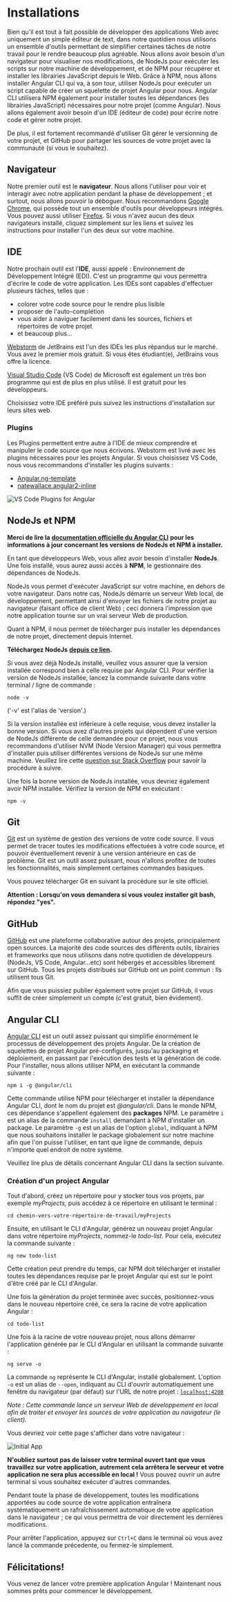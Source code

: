 # Installations

Bien qu'il est tout à fait possible de développer des applications Web avec uniquement un simple éditeur de text, dans notre quotidien nous utilisons un ensemble d'outils permettant de simplifier certaines tâches de notre travail pour le rendre beaucoup plus agréable. Nous allons avoir besoin d'un navigateur pour visualiser nos modifications, de NodeJs pour exécuter les scripts sur notre machine de développement, et de NPM pour récupérer et installer les librairies JavaScript depuis le Web. Grâce à NPM, nous allons installer Angular CLl qui va, à son tour, utiliser NodeJs pour exécuter un script capable de créer un squelette de projet Angular pour nous. Angular CLI utilisera NPM également pour installer toutes les dépendances \(les librairies JavaScript\) nécessaires pour notre projet \(comme Angular\). Nous allons également avoir besoin d'un IDE \(éditeur de code\) pour écrire notre code et gérer notre projet.

De plus, il est fortement recommandé d'utiliser Git gérer le versionning de votre projet, et GitHub pour partager les sources de votre projet avec la communauté \(si vous le souhaitez\).

## Navigateur

Notre premier outil est le **navigateur**. Nous allons l'utiliser pour voir et interagir avec notre application pendant la phase de développement ; et surtout, nous allons pouvoir la déboguer. Nous recommandons [Google Chrome,](https://www.google.com/chrome/browser/desktop/) qui possède tout un ensemble d'outils pour développeurs intégrés. Vous pouvez aussi utiliser [Firefox](https://www.mozilla.org/en-US/firefox/new/). Si vous n'avez aucun des deux navigateurs installé, cliquez simplement sur les liens et suivez les instructions pour installer l'un des deux sur votre machine.

## IDE

Notre prochain outil est l'**IDE**, aussi appelé : Environnement de Développement Intégré \(EDI\). C'est un programme qui vous permettra d'écrire le code de votre application. Les IDEs sont capables d'effectuer plusieurs tâches, telles que :

* colorer votre code source pour le rendre plus lisible
* proposer de l'auto-complétion
* vous aider à naviguer facilement dans les sources, fichiers et répertoires de votre projet
* et beaucoup plus...

[Webstorm](https://www.jetbrains.com/webstorm/download/) de JetBrains est l'un des IDEs les plus répandus sur le marché. Vous avez le premier mois gratuit. Si vous êtes étudiant\(e\), JetBrains vous offre la licence.

[Visual Studio Code](https://code.visualstudio.com/) \(VS Code\) de Microsoft est également un très bon programme qui est de plus en plus utilisé. Il est gratuit pour les développeurs.

Choisissez votre IDE préféré puis suivez les instructions d'installation sur leurs sites web.

### **Plugins**

Les Plugins permettent entre autre à l'IDE de mieux comprendre et manipuler le code source que nous écrivons. Webstorm est livré avec les plugins nécessaires pour les projets Angular. Si vous choisissez VS Code, nous vous recommandons d'installer les plugins suivants :

* [Angular.ng-template](https://marketplace.visualstudio.com/items?itemName=Angular.ng-template)
* [natewallace.angular2-inline](https://marketplace.visualstudio.com/items?itemName=natewallace.angular2-inline)

![VS Code Plugins for Angular](https://github.com/ng-girls/todo-list-tutorial/raw/master/assets/VS-Code-Plugins.png)

## NodeJs et NPM

**Merci de lire la** [**documentation officielle du Angular CLI**](https://github.com/angular/angular-cli#prerequisites) **pour les informations à jour concernant les versions de NodeJs et NPM à installer.**

En tant que développeurs Web, vous allez avoir besoin d'installer **NodeJs**. Une fois installé, vous aurez aussi accès à **NPM**, le gestionnaire des dépendances de NodeJs.

NodeJs vous permet d'exécuter JavaScript sur votre machine, en dehors de votre navigateur. Dans notre cas, NodeJs démarre un serveur Web local, de développement, permettant ainsi d'envoyer les fichiers de notre projet au navigateur \(faisant office de client Web\) ; ceci donnera l'impression que notre application tourne sur un vrai serveur Web de production. 

Quant à NPM, il nous permet de télécharger puis installer les dépendances de notre projet, directement depuis Internet.

**Téléchargez NodeJs** [**depuis ce lien**](https://nodejs.org/en/)**.**

Si vous avez déjà NodeJs installé, veuillez vous assurer que la version installée correspond bien à celle requise par Angular CLI. Pour vérifier la version de NodeJs installée, lancez la commande suivante dans votre terminal / ligne de commande :

```text
node -v
```

\('-v' est l'alias de 'version'.\)

Si la version installée est inférieure à celle requise, vous devez installer la bonne version. Si vous avez d'autres projets qui dépendent d'une version de NodeJs différente de celle demandée pour ce projet, nous vous recommandons d'utiliser NVM \(Node Version Manager\) qui vous permettra d'installer puis utiliser différentes versions de NodeJs sur une même machine. Veuillez lire cette [question sur Stack Overflow](https://stackoverflow.com/questions/8191459/how-do-i-update-node-js) pour savoir la procédure à suivre.

Une fois la bonne version de NodeJs installée, vous devriez également avoir NPM installée. Vérifiez la version de NPM en exécutant :

```
npm -v
```

## Git

[Git](https://git-scm.com/book/fr/v1/D%C3%A9marrage-rapide-%C3%80-propos-de-la-gestion-de-version) est un système de gestion des versions de votre code source. Il vous permet de tracer toutes les modifications effectuées à votre code source, et pouvoir éventuellement revenir à une version antérieure en cas de problème. Git est un outil assez puissant, nous n'allons profitez de toutes les fonctionnalités, mais simplement certaines commandes basiques.

Vous pouvez télécharger Git en suivant la procédure sur le site officiel.

**Attention : Lorsqu'on vous demandera si vous voulez installer git bash, répondez "yes".**

## GitHub

[GitHub](https://github.com/) est une plateforme collaborative autour des projets, principalement open sources. La majorité des code sources des différents outils, librairies et frameworks que nous utilisons dans notre quotidien de développeurs \(NodeJs, VS Code, Angular...etc\) sont hébergés et accessibles librement sur GitHub. Tous les projets distribués sur GitHub ont un point commun : Ils utilisent tous Git.

Afin que vous puissiez publier également votre projet sur GitHub, il vous suffit de créer simplement un compte \(c'est gratuit, bien évidement\).

## Angular CLI

[Angular CLI](https://github.com/angular/angular-cli) est un outil assez puissant qui simplifie énormément le processus de développement des projets Angular. De la création de squelettes de projet Angular pré-configurés, jusqu'au packaging et déploiement, en passant par l'exécution des tests et la génération de code. Pour l'installer, nous allons utiliser NPM, en exécutant la commande suivante :

```
npm i -g @angular/cli
```

Cette commande utilise NPM pour télécharger et installer la dépendance Angular CLI, dont le nom du  projet est _@angular/cli_. Dans le monde NPM, ces dépendance s'appellent également des **packages** NPM. Le paramètre `i` est un alias de la commande `install` demandant à NPM d'installer un package. Le paramètre `-g` est un alias de l'option `global`, indiquant à NPM que nous souhaitons installer le package globalement sur notre machine afin que l'on puisse l'utiliser, en tant que ligne de commande, depuis n'importe quel endroit de notre système.

Veuillez lire plus de détails concernant Angular CLI dans la section suivante.

### Création d'un project Angular

Tout d'abord, créez un répertoire pour y stocker tous vos projets, par exemple _myProjects,_ puis accédez à ce répertoire en utilisant le terminal :

```
cd chemin-vers-votre-répertoire-de-travail/myProjects
```

Ensuite, en utilisant le CLI d'Angular, générez un nouveau projet Angular dans votre répertoire _myProjects_, nommez-le _todo-list_. Pour cela, exécutez la commande suivante :

```
ng new todo-list
```

Cette création peut prendre du temps, car NPM doit télécharger et installer toutes les dépendances requise par le projet Angular qui est sur le point d'être créé par le CLI d'Angular.

Une fois la génération du projet terminée avec succès, positionnez-vous dans le nouveau répertoire créé, ce sera la racine de votre application Angular :

```text
cd todo-list
```

Une fois à la racine de votre nouveau projet, nous allons démarrer l'application générée par le CLI d'Angular en utilisant la commande suivante :

```text
ng serve -o
```

La commande `ng` représente le CLI d'Angular, installé globalement. L'option `-o` est un alias de `--open`, indiquant au CLI d'ouvrir automatiquement une fenêtre du navigateur \(par défaut\) sur l'URL de notre projet : [`localhost:4200`](http://localhost:4200)

_Note : Cette commande lance un serveur Web de développement en local afin de traiter et envoyer les sources de votre application au navigateur \(le client\)._ 

Vous devriez voir cette page s'afficher dans votre navigateur :

![Initial App](https://github.com/ng-girls/todo-list-tutorial/raw/master/assets/initial-app.png)

**N'oubliez surtout pas de laisser votre terminal ouvert tant que vous travaillez sur votre application, autrement cela arrêtera le serveur et votre application ne sera plus accessible en local !** Vous pouvez ouvrir un autre terminal si vous souhaitez exécuter d'autres commandes.

Pendant toute la phase de développement, toutes les modifications apportées au code source de votre application entraînera systématiquement un rafraîchissement automatique de votre application dans le navigateur ; ce qui vous permettra de voir directement les dernières modifications.

Pour arrêter l'application, appuyez sur `Ctrl+C` dans le terminal où vous avez lancé la commande précedente, ou fermez-le simplement.

## Félicitations!

Vous venez de lancer votre première application Angular ! Maintenant nous sommes prêts pour commencer le développement.

